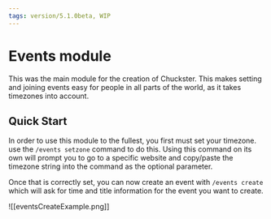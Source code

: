 ```yaml
---
tags: version/5.1.0beta, WIP
---
```


# Events module
This was the main module for the creation of Chuckster. This makes setting and joining events easy for people in all parts of the world, as it takes timezones into account.

## Quick Start
In order to use this module to the fullest, you first must set your timezone. use the `/events setzone` command to do this. Using this command on its own will prompt you to go to a specific website and copy/paste the timezone string into the command as the optional parameter.

Once that is correctly set, you can now create an event with `/events create` which will ask for time and title information for the event you want to create.

![[eventsCreateExample.png]]

